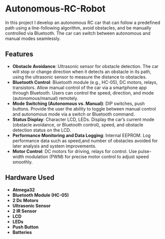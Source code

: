 # Autonomous-RC-Robot

In this project I develop an autonomous RC car that can follow a predefined path using a line-following algorithm, avoid obstacles, and be manually controlled via Bluetooth. The car can switch between autonomous and manual modes seamlessly.


## Features

- **Obstacle Avoidance**: Ultrasonic sensor for obstacle detection. The car will stop or change direction when it detects an obstacle in its path, using the ultrasonic sensor to measure the distance to obstacles.
- **Bluetooth Control**: Bluetooth module (e.g., HC-05), DC motors, relays, transistors. Allow manual control of the car via a smartphone app through Bluetooth. Users can control the speed, direction, and mode (autonomous/manual) remotely.
- **Mode Switching (Autonomous vs. Manual)**: DIP switches, push buttons. Provide the user the ability to toggle between manual control and autonomous mode via a switch or Bluetooth command.
- **Status Display**: Character LCD, LEDs. Display the car’s current mode (obstacle avoidance, or Bluetooth control), speed, and obstacle detection status on the LCD.
- **Performance Monitoring and Data Logging**: Internal EEPROM. Log performance data such as speed,and number of obstacles avoided for later analysis and system improvements.
- **Motor Control**: DC motors for driving, relays for control. Use pulse-width modulation (PWM) for precise motor control to adjust speed smoothly.


## Hardware Used

- **Atmega32**
- **Bluetooth Module (HC-05)**
- **2 Dc Motors**
- **Ultrasonic Sensor**
- **2 IR Sensor**
- **LCD**
- **LEDs**
- **Push Button**
- **Batteries**
